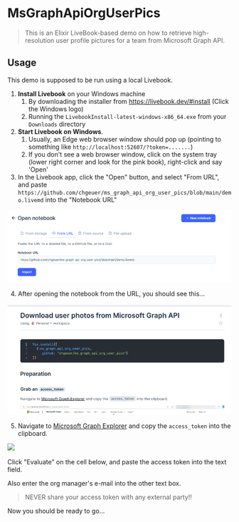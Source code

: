 # MsGraphApiOrgUserPics

> This is an Elixir LiveBook-based demo on how to retrieve high-resolution user profile pictures for a team from Microsoft Graph API.

## Usage

This demo is supposed to be run using a local Livebook.

1. **Install Livebook** on your Windows machine
   1. By downloading the installer from https://livebook.dev/#install (Click the Windows logo)
   2. Running the `LivebookInstall-latest-windows-x86_64.exe` from your `Downloads` directory
2. **Start Livebook on Windows**. 
   1. Usually, an Edge web browser window should pop up (pointing to something like `http://localhost:52607/?token=.......`)
   2. If you don't see a web browser window, click on the system tray (lower right corner and look for the pink book), right-click and say 'Open'
3. In the Livebook app, click the "Open" button, and select "From URL", and paste `https://github.com/chgeuer/ms_graph_api_org_user_pics/blob/main/demo.livemd` into the "Notebook URL"

![](./assets/open-from-url.png)

4. After opening the notebook from the URL, you should see this...

![Launched notebook](assets/notebook-launched.png)

5. Navigate to [Microsoft Graph Explorer](https://developer.microsoft.com/en-us/graph/graph-explorer) and copy the `access_token` into the clipboard.

![](copy-access-token.png)

Click "Evaluate" on the cell below, and paste the access token into the text field.

Also enter the org manager's e-mail into the other text box.

> NEVER share your access token with any external party!!

Now you should be ready to go...
